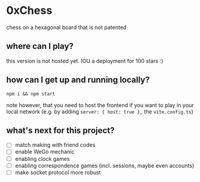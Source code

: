 # 0xChess
chess on a hexagonal board that is not patented

## where can I play?

this version is not hosted yet.
IOU a deployment for 100 stars :)

## how can I get up and running locally?

```
npm i && npm start
```
note however, that you need to host the frontend if you want to play in your local network
(e.g. by adding `server: { host: true },` the `vite.config.ts`)

## what's next for this project?

- [ ] match making with friend codes
- [ ] enable WeGo mechanic
- [ ] enabling clock games
- [ ] enabling correspondence games (incl. sessions, maybe even accounts)
- [ ] make socket protocol more robust
